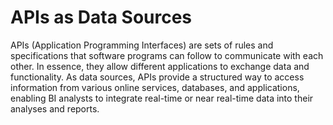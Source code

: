 # APIs as Data Sources

APIs (Application Programming Interfaces) are sets of rules and specifications that software programs can follow to communicate with each other. In essence, they allow different applications to exchange data and functionality. As data sources, APIs provide a structured way to access information from various online services, databases, and applications, enabling BI analysts to integrate real-time or near real-time data into their analyses and reports.